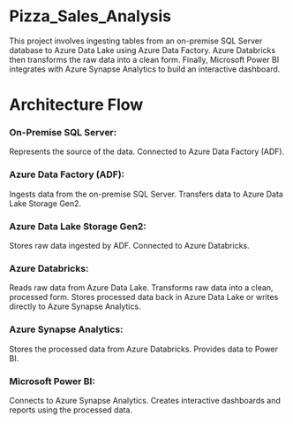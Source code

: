# Pizza_Sales_Analysis
This project involves ingesting tables from an on-premise SQL Server database to Azure Data Lake using Azure Data Factory. Azure Databricks then transforms the raw data into a clean form. Finally, Microsoft Power BI integrates with Azure Synapse Analytics to build an interactive dashboard.
# Architecture Flow
### On-Premise SQL Server:

Represents the source of the data.
Connected to Azure Data Factory (ADF).
### Azure Data Factory (ADF):

Ingests data from the on-premise SQL Server.
Transfers data to Azure Data Lake Storage Gen2.
### Azure Data Lake Storage Gen2:

Stores raw data ingested by ADF.
Connected to Azure Databricks.
### Azure Databricks:

Reads raw data from Azure Data Lake.
Transforms raw data into a clean, processed form.
Stores processed data back in Azure Data Lake or writes directly to Azure Synapse Analytics.
### Azure Synapse Analytics:

Stores the processed data from Azure Databricks.
Provides data to Power BI.
### Microsoft Power BI:

Connects to Azure Synapse Analytics.
Creates interactive dashboards and reports using the processed data.
